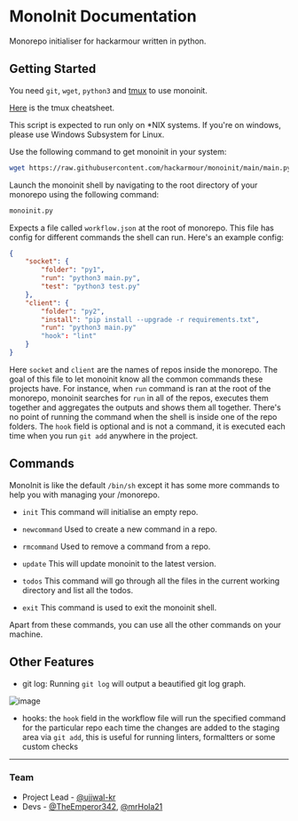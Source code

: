 # MonoInit Documentation
Monorepo initialiser for hackarmour written in python.

## Getting Started
You need `git`, `wget`, `python3` and [tmux](https://github.com/tmux/tmux/wiki) to use monoinit.

[Here](https://tmuxcheatsheet.com/) is the tmux cheatsheet.

This script is expected to run only on *NIX systems. If you're on windows, please use Windows Subsystem for Linux.

Use the following command to get monoinit in your system:
```bash
wget https://raw.githubusercontent.com/hackarmour/monoinit/main/main.py -O ~/.local/bin/monoinit.py
```

Launch the monoinit shell by navigating to the root directory of your monorepo using the following command:
```bash
monoinit.py
```

Expects a file called `workflow.json` at the root of monorepo. This file has config for different commands the shell can run. Here's an example config:

```json
{
    "socket": {
        "folder": "py1",
        "run": "python3 main.py",
        "test": "python3 test.py"
    },
    "client": {
        "folder": "py2",
        "install": "pip install --upgrade -r requirements.txt",
        "run": "python3 main.py"
        "hook": "lint"
    }
}
```

Here `socket` and `client` are the names of repos inside the monorepo. The goal of this file to let monoinit know all the common commands these projects have. For instance, when `run` command is ran at the root of the monorepo, monoinit searches for `run` in all of the repos, executes them together and aggregates the outputs and shows them all together. There's no point of running the command when the shell is inside one of the repo folders. The `hook` field is optional and is not a command, it is executed each time when you run `git add` anywhere in the project.

## Commands
MonoInit is like the default `/bin/sh` except it has some more commands to help you with managing your /monorepo.

- `init`
    This command will initialise an empty repo. 

- `newcommand`
    Used to create a new command in a repo.

- `rmcommand`
    Used to remove a command from a repo.

- `update`
    This will update monoinit to the latest version.

- `todos`
    This command will go through all the files in the current working directory and list all the todos.

- `exit`
    This command is used to exit the monoinit shell.

Apart from these commands, you can use all the other commands on your machine.

## Other Features
- git log: Running `git log` will output a beautified git log graph.

![image](https://user-images.githubusercontent.com/83999665/159155974-a5bf031b-3948-4759-93e4-2b5f1a32d144.png)

- hooks: the `hook` field in the workflow file will run the specified command for the particular repo each time the changes are added to the staging area via `git add`, this is useful for running linters, formaltters or some custom checks

___

### Team

- Project Lead - [@ujjwal-kr](https://github.com/ujjwal-kr)
- Devs - [@TheEmperor342](https://github.com/TheEmperor342), [@mrHola21](https://github.com/mrHola21)
